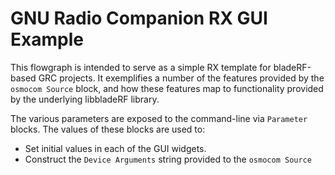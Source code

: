 # GNU Radio Companion RX GUI Example #

This flowgraph is intended to serve as a simple RX template for bladeRF-based GRC projects.
It exemplifies a number of the features provided by the `osmocom Source` block, and how these
features map to functionality provided by the underlying libbladeRF library.

The various parameters are exposed to the command-line via `Parameter` blocks.
The values of these blocks are used to:
 * Set initial values in each of the GUI widgets.  
 * Construct the `Device Arguments` string provided to the `osmocom Source`
 
